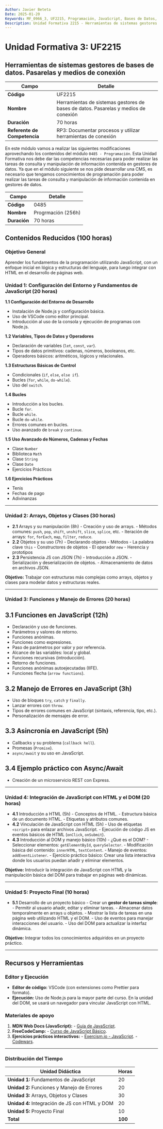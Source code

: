```yaml
---
Author: Javier Beteta
Date: 2025-01-20
Keywords: MF_0966_3, UF2215, Programación, JavaScript, Bases de Datos, CMS
Description: Unidad Formativa 2215 - Herramientas de sistemas gestores de bases de datos. Pasarelas y medios de conexión
---
```


# Unidad Formativa 3: UF2215 

## Herramientas de sistemas gestores de bases de datos. Pasarelas y medios de conexión

| **Campo**                | **Detalle**                                                                 |
|---------------------------|-----------------------------------------------------------------------------|
| **Código**               | UF2215                                                                      |
| **Nombre**               | Herramientas de sistemas gestores de bases de datos. Pasarelas y medios de conexión |
| **Duración**             | 70 horas                                                                   |
| **Referente de Competencia** | RP3: Documentar procesos y utilizar herramientas de conexión              |


En este módulo vamos a realizar las siguientes modificaciones aprovechando los contenidos del módulo `0485 - Programación`. Esta Unidad Formativa nos debe dar las competencias necesarias para poder realizar las tareas de consulta y manipulación de información contenida en gestores de datos. Ya que en el módulo siguiente se nos pide desarrollar una CMS, es necesario que tengamos conocimientos de programación para poder realizar las tareas de consulta y manipulación de información contenida en gestores de datos.


| **Campo**                | **Detalle**                                                                 |
|---------------------------|-----------------------------------------------------------------------------|
| **Código**               | 0485                                                                      |
| **Nombre**               | Progrmación (256h)|
| **Duración**             | 70 horas                                                                   |



## Contenidos Reducidos (100 horas)

### **Objetivo General**
Aprender los fundamentos de la programación utilizando JavaScript, con un enfoque inicial en lógica y estructuras del lenguaje, para luego integrar con HTML en el desarrollo de páginas web.

### **Unidad 1: Configuración del Entorno y Fundamentos de JavaScript (20 horas)**

**1.1 Configuración del Entorno de Desarrollo**

- Instalación de Node.js y configuración básica.
- Uso de VSCode como editor principal.
- Introducción al uso de la consola y ejecución de programas con Node.js.

**1.2 Variables, Tipos de Datos y Operadores**

- Declaración de variables (`let`, `const`, `var`).
- Tipos de datos primitivos: cadenas, números, booleanos, etc.
- Operadores básicos: aritméticos, lógicos y relacionales.

**1.3 Estructuras Básicas de Control**

- Condicionales (`if`, `else`, `else if`).
- Bucles (`for`, `while`, `do-while`).
- Uso del `switch`.

**1.4 Bucles**

- Introducción a los bucles.
- Bucle `for`.
- Bucle `while`.
- Bucle `do-while`.
- Errores comunes en bucles.
- Uso avanzado de `break` y `continue`.

**1.5 Uso Avanzado de Números, Cadenas y Fechas**

- Clase `Number`
- Biblioteca `Math`
- Clase `String`
- Clase `Date`
- Ejercicios Prácticos

**1.6 Ejercicios Prácticos**

- Tenis
- Fechas de pago
- Adivinanzas

---

### **Unidad 2: Arrays, Objetos y Clases (30 horas)**

- **2.1** Arrays y su manipulación (8h)
       - Creación y uso de arrays.
       - Métodos comunes: `push`, `pop`, `shift`, `unshift`, `slice`, `splice`, etc.
       - Iteración de arrays: `for`, `forEach`, `map`, `filter`, `reduce`.
- **2.2** Objetos y su uso (7h)
       - Declarando objetos
       - Métodos
       - La palabra clave `this`
       - Constructores de objetos
       - El operador `new`
       - Herencia y prototipos
- **2.3** Persistencia JS con JSON (7h)
       - Introducción a JSON.
       - Serialización y deserialización de objetos.
       - Almacenamiento de datos en archivos JSON.


**Objetivo:** Trabajar con estructuras más complejas como arrays, objetos y clases para modelar datos y estructuras reales.

---

### **Unidad 3: Funciones y Manejo de Errores (20 horas)**

## **3.1 Funciones en JavaScript (12h)**
- Declaración y uso de funciones.
- Parámetros y valores de retorno.
- Funciones anónimas.
- Funciones como expresiones.
- Paso de parámetros por valor y por referencia.
- Alcance de las variables: local y global.
- Funciones recursivas (introducción).
- Retorno de funciones.
- Funciones anónimas autoejecutadas (IIFE).
- Funciones flecha (`arrow functions`).

## **3.2 Manejo de Errores en JavaScript (3h)**
- Uso de bloques `try`, `catch` y `finally`.
- Lanzar errores con `throw`.
- Tipos de errores comunes en JavaScript (sintaxis, referencia, tipo, etc.).
- Personalización de mensajes de error.

## **3.3 Asincronía en JavaScript (5h)**
- Callbacks y su problema (`callback hell`).
- Promesas (`Promise`).
- `async/await` y su uso en JavaScript.

## **3.4 Ejemplo práctico con Async/Await**
- Creación de un microservicio REST con Express.

---

### **Unidad 4: Integración de JavaScript con HTML y el DOM (20 horas)**

- **4.1** Introducción a HTML (5h)
       - Conceptos de HTML.
       - Estructura básica de un documento HTML.
       - Etiquetas y atributos comunes.
- **4.2** Vinculación de JavaScript con HTML (5h)
       - Uso de etiquetas `<script>` para enlazar archivos JavaScript.
       - Ejecución de código JS en eventos básicos de HTML (`onClick`, `onSubmit`).
- **4.3** Introducción al DOM y manejo básico (10h)
       - ¿Qué es el DOM?
       - Seleccionar elementos: `getElementById`, `querySelector`.
       - Modificación básica del contenido: `innerHTML`, `textContent`.
       - Manejo de eventos: `addEventListener`.
       - Ejercicio práctico básico: Crear una lista interactiva donde los usuarios puedan añadir y eliminar elementos.

**Objetivo:** Introducir la integración de JavaScript con HTML y la manipulación básica del DOM para trabajar en páginas web dinámicas.

---

### **Unidad 5: Proyecto Final (10 horas)**
- **5.1** Desarrollo de un proyecto básico
       - Crear un **gestor de tareas simple**:
             - Permitir al usuario añadir, editar y eliminar tareas.
             - Almacenar datos temporalmente en arrays u objetos.
             - Mostrar la lista de tareas en una página web utilizando HTML y el DOM.
             - Uso de eventos para manejar interacciones del usuario.
             - Uso del DOM para actualizar la interfaz dinámica.

**Objetivo:** Integrar todos los conocimientos adquiridos en un proyecto práctico.

---

## **Recursos y Herramientas**

### **Editor y Ejecución**
- **Editor de código:** VSCode (con extensiones como Prettier para formato).
- **Ejecución:** Uso de Node.js para la mayor parte del curso. En la unidad del DOM, se usará un navegador para vincular JavaScript con HTML.

### **Materiales de apoyo**
1. **MDN Web Docs (JavaScript):**
        - [Guía de JavaScript](https://developer.mozilla.org/en-US/docs/Web/JavaScript).
2. **FreeCodeCamp:**
        - [Curso de JavaScript Básico](https://www.freecodecamp.org/learn/javascript-algorithms-and-data-structures/).
3. **Ejercicios prácticos interactivos:**
        - [Exercism.io - JavaScript](https://exercism.io/tracks/javascript).
        - [Codewars](https://www.codewars.com/).

---

### **Distribución del Tiempo**

| Unidad Didáctica                            | Horas |
|---------------------------------------------|-------|
| **Unidad 1:** Fundamentos de JavaScript     | 20    |
| **Unidad 2:** Funciones y Manejo de Errores | 20    |
| **Unidad 3:** Arrays, Objetos y Clases      | 30    |
| **Unidad 4:** Integración de JS con HTML y DOM | 20    |
| **Unidad 5:** Proyecto Final                | 10    |
| **Total**                                   | **100** |
